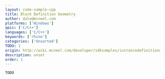 ```yaml
---
layout: code-sample-cpp
title: Block Definition Geometry
author: dale@mcneel.com
platforms: ['Windows']
apis: ['C/C++']
languages: ['C/C++']
keywords: ['rhino']
categories: ['Unsorted']
TODO: 1
origin: http://wiki.mcneel.com/developer/sdksamples/instancedefinitionobjects
description: unset
order: 1
---
```


```cpp
TODO
```
